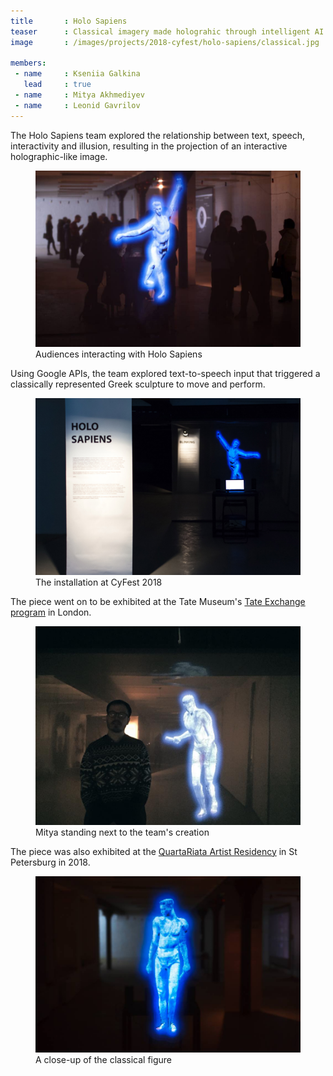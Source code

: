 ```yaml
---
title       : Holo Sapiens
teaser      : Classical imagery made holograhic through intelligent AI
image       : /images/projects/2018-cyfest/holo-sapiens/classical.jpg

members:
 - name     : Kseniia Galkina
   lead     : true
 - name     : Mitya Akhmediyev
 - name     : Leonid Gavrilov
---
```

The Holo Sapiens team explored the relationship between text, speech, interactivity and illusion, resulting in the projection of an interactive holographic-like image.

<figure>
	<img src="/images/projects/2018-cyfest/holo-sapiens/interacting.jpg" alt="Audiences interacting with Holo Sapiens" />
	<figcaption>Audiences interacting with Holo Sapiens</figcaption>
</figure>

Using Google APIs, the team explored text-to-speech input that triggered a classically represented Greek sculpture to move and perform.

<figure>
	<img src="/images/projects/2018-cyfest/holo-sapiens/cyfest.jpg" alt="The installation at CyFest 2018" />
	<figcaption>The installation at CyFest 2018</figcaption>
</figure>

The piece went on to be exhibited at the Tate Museum's [Tate Exchange program](http://www.tate.org.uk/visit/tate-modern/tate-exchange) in London.

<figure>
	<img src="/images/projects/2018-cyfest/holo-sapiens/mitya.jpg" alt="Mitya standing next to the team's creation" />
	<figcaption>Mitya standing next to the team's creation</figcaption>
</figure>

The piece was also exhibited at the [QuartaRiata Artist Residency](http://quartariata.com/) in St Petersburg in 2018.

<figure>
	<img src="/images/projects/2018-cyfest/holo-sapiens/classical.jpg" alt="A close-up of the classical figure" />
	<figcaption>A close-up of the classical figure</figcaption>
</figure>